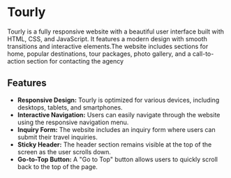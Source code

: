 # Tourly
 Tourly is a fully responsive website with a beautiful user interface built with HTML, CSS, and JavaScript. It features a modern design with smooth transitions and interactive elements.The website includes sections for home, popular destinations, tour packages, photo gallery, and a call-to-action section for contacting the agency

## Features
- **Responsive Design:** Tourly is optimized for various devices, including desktops, tablets, and smartphones.
- **Interactive Navigation:** Users can easily navigate through the website using the responsive navigation menu.
- **Inquiry Form:** The website includes an inquiry form where users can submit their travel inquiries.
- **Sticky Header:** The header section remains visible at the top of the screen as the user scrolls down.
- **Go-to-Top Button:** A "Go to Top" button allows users to quickly scroll back to the top of the page.

